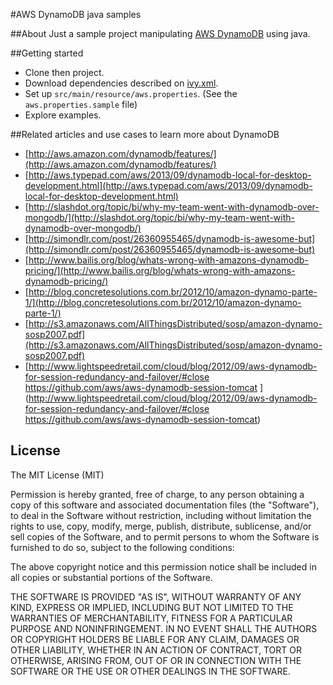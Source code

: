 #AWS DynamoDB java samples

##About
Just a sample project manipulating [AWS DynamoDB](http://aws.amazon.com/dynamodb/) using java.

##Getting started
* Clone then project.
* Download dependencies described on [ivy.xml](http://ant.apache.org/ivy/).
* Set up `src/main/resource/aws.properties`. (See the `aws.properties.sample` file)
* Explore examples.

##Related articles and use cases to learn more about DynamoDB
* [http://aws.amazon.com/dynamodb/features/](http://aws.amazon.com/dynamodb/features/)
* [http://aws.typepad.com/aws/2013/09/dynamodb-local-for-desktop-development.html](http://aws.typepad.com/aws/2013/09/dynamodb-local-for-desktop-development.html)
* [http://slashdot.org/topic/bi/why-my-team-went-with-dynamodb-over-mongodb/](http://slashdot.org/topic/bi/why-my-team-went-with-dynamodb-over-mongodb/)
* [http://simondlr.com/post/26360955465/dynamodb-is-awesome-but](http://simondlr.com/post/26360955465/dynamodb-is-awesome-but)
* [http://www.bailis.org/blog/whats-wrong-with-amazons-dynamodb-pricing/](http://www.bailis.org/blog/whats-wrong-with-amazons-dynamodb-pricing/)
* [http://blog.concretesolutions.com.br/2012/10/amazon-dynamo-parte-1/](http://blog.concretesolutions.com.br/2012/10/amazon-dynamo-parte-1/)
* [http://s3.amazonaws.com/AllThingsDistributed/sosp/amazon-dynamo-sosp2007.pdf](http://s3.amazonaws.com/AllThingsDistributed/sosp/amazon-dynamo-sosp2007.pdf)
* [http://www.lightspeedretail.com/cloud/blog/2012/09/aws-dynamodb-for-session-redundancy-and-failover/#close
https://github.com/aws/aws-dynamodb-session-tomcat
](http://www.lightspeedretail.com/cloud/blog/2012/09/aws-dynamodb-for-session-redundancy-and-failover/#close
https://github.com/aws/aws-dynamodb-session-tomcat)

## License
The MIT License (MIT)

Permission is hereby granted, free of charge, to any person obtaining a copy
of this software and associated documentation files (the "Software"), to deal
in the Software without restriction, including without limitation the rights
to use, copy, modify, merge, publish, distribute, sublicense, and/or sell
copies of the Software, and to permit persons to whom the Software is
furnished to do so, subject to the following conditions:

The above copyright notice and this permission notice shall be included in
all copies or substantial portions of the Software.

THE SOFTWARE IS PROVIDED "AS IS", WITHOUT WARRANTY OF ANY KIND, EXPRESS OR
IMPLIED, INCLUDING BUT NOT LIMITED TO THE WARRANTIES OF MERCHANTABILITY,
FITNESS FOR A PARTICULAR PURPOSE AND NONINFRINGEMENT. IN NO EVENT SHALL THE
AUTHORS OR COPYRIGHT HOLDERS BE LIABLE FOR ANY CLAIM, DAMAGES OR OTHER
LIABILITY, WHETHER IN AN ACTION OF CONTRACT, TORT OR OTHERWISE, ARISING FROM,
OUT OF OR IN CONNECTION WITH THE SOFTWARE OR THE USE OR OTHER DEALINGS IN
THE SOFTWARE.